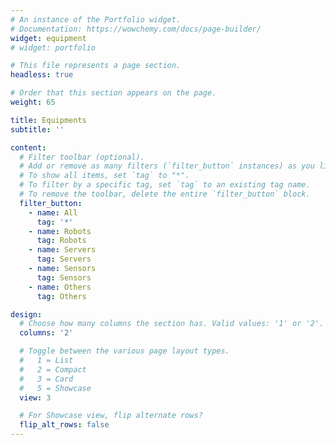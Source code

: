 ```yaml
---
# An instance of the Portfolio widget.
# Documentation: https://wowchemy.com/docs/page-builder/
widget: equipment
# widget: portfolio

# This file represents a page section.
headless: true

# Order that this section appears on the page.
weight: 65

title: Equipments
subtitle: ''

content:
  # Filter toolbar (optional).
  # Add or remove as many filters (`filter_button` instances) as you like.
  # To show all items, set `tag` to "*".
  # To filter by a specific tag, set `tag` to an existing tag name.
  # To remove the toolbar, delete the entire `filter_button` block.
  filter_button:
    - name: All
      tag: '*'
    - name: Robots
      tag: Robots
    - name: Servers
      tag: Servers
    - name: Sensors
      tag: Sensors
    - name: Others
      tag: Others

design:
  # Choose how many columns the section has. Valid values: '1' or '2'.
  columns: '2'

  # Toggle between the various page layout types.
  #   1 = List
  #   2 = Compact
  #   3 = Card
  #   5 = Showcase
  view: 3

  # For Showcase view, flip alternate rows?
  flip_alt_rows: false
---
```

